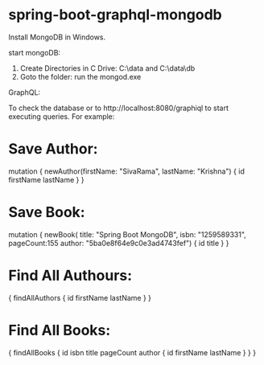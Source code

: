 # spring-boot-graphql-mongodb

Install MongoDB in Windows.

start mongoDB:

1.  Create Directories in C Drive:
        C:\data and C:\data\db
2.  Goto the folder: 
   run the mongod.exe
       
GraphQL:

To check the database or to http://localhost:8080/graphiql to start executing queries. For example:

# Save Author:

mutation {
  newAuthor(firstName: "SivaRama", lastName: "Krishna") {
    id
    firstName
    lastName
  }
}

# Save Book:

mutation {
  newBook(
    title: "Spring Boot MongoDB", 
    isbn: "1259589331", 
    pageCount:155
    author: "5ba0e8f64e9c0e3ad4743fef") {
      id title
  }
}

# Find All Authours:

{
  findAllAuthors {
    id
    firstName
    lastName
  }
}

# Find All Books:

{
  findAllBooks {
    id
    isbn
    title
    pageCount
    author {
      id
      firstName
      lastName
    }
  }
}
